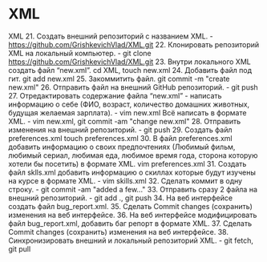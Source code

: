 # XML
XML
 21. Создать внешний репозиторий c названием XML. - https://github.com/GrishkevichVlad/XML.git
 22. Клонировать репозиторий XML на локальный компьютер. - git clone https://github.com/GrishkevichVlad/XML.git
 23. Внутри локального XML создать файл “new.xml”. cd XML, touch new.xml
 24. Добавить файл под гит. git add new.xml
 25. Закоммитить файл. git commit -m "create new.xml"
 26. Отправить файл на внешний GitHub репозиторий. - git push
 27. Отредактировать содержание файла “new.xml” - написать информацию о себе 
 (ФИО, возраст, количество домашних животных, будущая желаемая зарплата). - vim new.xml
 Всё написать в формате XML. - vim new.xml, git commit -am "change new.xml"
 28. Отправить изменения на внешний репозиторий. - git push
 29. Создать файл preferences.xml touch preferences.xml
 30. В файл preferences.xml добавить информацию о своих предпочтениях 
 (Любимый фильм, любимый сериал, любимая еда, любимое время года, сторона которую хотели бы посетить) 
 в формате XML. vim preferences.xml
 31. Создать файл sklls.xml добавить информацию о скиллах которые будут изучены на курсе в формате XML. - vim skills.xml
 32. Сделать коммит в одну строку. - git commit -am "added a few..."
 33. Отправить сразу 2 файла на внешний репозиторий. - git add ., git push
 34. На веб интерфейсе создать файл bug_report.xml.
 35. Сделать Commit changes (сохранить) изменения на веб интерфейсе.
 36. На веб интерфейсе модифицировать файл bug_report.xml, добавить баг репорт в формате XML.
 37. Сделать Commit changes (сохранить) изменения на веб интерфейсе.
 38. Синхронизировать внешний и локальный репозиторий XML. - git fetch,  git pull
